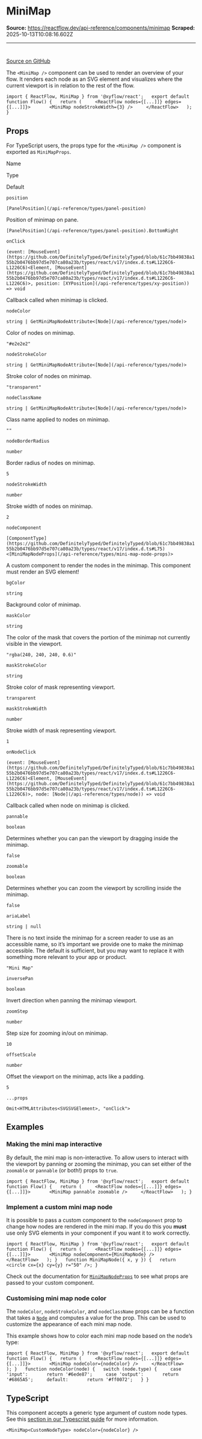 # MiniMap

**Source:** https://reactflow.dev/api-reference/components/minimap
**Scraped:** 2025-10-13T10:08:16.602Z

---

# <MiniMap />

[Source on GitHub](https://github.com/xyflow/xyflow/blob/main/packages/react/src/additional-components/MiniMap/MiniMap.tsx) 

The `<MiniMap />` component can be used to render an overview of your flow. It renders each node as an SVG element and visualizes where the current viewport is in relation to the rest of the flow.

`import { ReactFlow, MiniMap } from '@xyflow/react';   export default function Flow() {   return (     <ReactFlow nodes={[...]]} edges={[...]]}>       <MiniMap nodeStrokeWidth={3} />     </ReactFlow>   ); }`

## Props[](#props)

For TypeScript users, the props type for the `<MiniMap />` component is exported as `MiniMapProps`.

Name

Type

Default

[](#position)`position`

`[PanelPosition](/api-reference/types/panel-position)`

Position of minimap on pane.

`[PanelPosition](/api-reference/types/panel-position).BottomRight`

[](#onclick)`onClick`

`(event: [MouseEvent](https://github.com/DefinitelyTyped/DefinitelyTyped/blob/61c7bb49838a155b2b0476bb97d5e707ca80a23b/types/react/v17/index.d.ts#L1226C6-L1226C6)<Element, [MouseEvent](https://github.com/DefinitelyTyped/DefinitelyTyped/blob/61c7bb49838a155b2b0476bb97d5e707ca80a23b/types/react/v17/index.d.ts#L1226C6-L1226C6)>, position: [XYPosition](/api-reference/types/xy-position)) => void`

Callback called when minimap is clicked.

[](#nodecolor)`nodeColor`

`string | GetMiniMapNodeAttribute<[Node](/api-reference/types/node)>`

Color of nodes on minimap.

`"#e2e2e2"`

[](#nodestrokecolor)`nodeStrokeColor`

`string | GetMiniMapNodeAttribute<[Node](/api-reference/types/node)>`

Stroke color of nodes on minimap.

`"transparent"`

[](#nodeclassname)`nodeClassName`

`string | GetMiniMapNodeAttribute<[Node](/api-reference/types/node)>`

Class name applied to nodes on minimap.

`""`

[](#nodeborderradius)`nodeBorderRadius`

`number`

Border radius of nodes on minimap.

`5`

[](#nodestrokewidth)`nodeStrokeWidth`

`number`

Stroke width of nodes on minimap.

`2`

[](#nodecomponent)`nodeComponent`

`[ComponentType](https://github.com/DefinitelyTyped/DefinitelyTyped/blob/61c7bb49838a155b2b0476bb97d5e707ca80a23b/types/react/v17/index.d.ts#L75)<[MiniMapNodeProps](/api-reference/types/mini-map-node-props)>`

A custom component to render the nodes in the minimap. This component must render an SVG element!

[](#bgcolor)`bgColor`

`string`

Background color of minimap.

[](#maskcolor)`maskColor`

`string`

The color of the mask that covers the portion of the minimap not currently visible in the viewport.

`"rgba(240, 240, 240, 0.6)"`

[](#maskstrokecolor)`maskStrokeColor`

`string`

Stroke color of mask representing viewport.

`transparent`

[](#maskstrokewidth)`maskStrokeWidth`

`number`

Stroke width of mask representing viewport.

`1`

[](#onnodeclick)`onNodeClick`

`(event: [MouseEvent](https://github.com/DefinitelyTyped/DefinitelyTyped/blob/61c7bb49838a155b2b0476bb97d5e707ca80a23b/types/react/v17/index.d.ts#L1226C6-L1226C6)<Element, [MouseEvent](https://github.com/DefinitelyTyped/DefinitelyTyped/blob/61c7bb49838a155b2b0476bb97d5e707ca80a23b/types/react/v17/index.d.ts#L1226C6-L1226C6)>, node: [Node](/api-reference/types/node)) => void`

Callback called when node on minimap is clicked.

[](#pannable)`pannable`

`boolean`

Determines whether you can pan the viewport by dragging inside the minimap.

`false`

[](#zoomable)`zoomable`

`boolean`

Determines whether you can zoom the viewport by scrolling inside the minimap.

`false`

[](#arialabel)`ariaLabel`

`string | null`

There is no text inside the minimap for a screen reader to use as an accessible name, so it’s important we provide one to make the minimap accessible. The default is sufficient, but you may want to replace it with something more relevant to your app or product.

`"Mini Map"`

[](#inversepan)`inversePan`

`boolean`

Invert direction when panning the minimap viewport.

[](#zoomstep)`zoomStep`

`number`

Step size for zooming in/out on minimap.

`10`

[](#offsetscale)`offsetScale`

`number`

Offset the viewport on the minimap, acts like a padding.

`5`

[](#props)`...props`

`Omit<HTMLAttributes<SVGSVGElement>, "onClick">`

## Examples[](#examples)

### Making the mini map interactive[](#making-the-mini-map-interactive)

By default, the mini map is non-interactive. To allow users to interact with the viewport by panning or zooming the minimap, you can set either of the `zoomable` or `pannable` (or both!) props to `true`.

`import { ReactFlow, MiniMap } from '@xyflow/react';   export default function Flow() {   return (     <ReactFlow nodes={[...]]} edges={[...]]}>       <MiniMap pannable zoomable />     </ReactFlow>   ); }`

### Implement a custom mini map node[](#implement-a-custom-mini-map-node)

It is possible to pass a custom component to the `nodeComponent` prop to change how nodes are rendered in the mini map. If you do this you **must** use only SVG elements in your component if you want it to work correctly.

`import { ReactFlow, MiniMap } from '@xyflow/react';   export default function Flow() {   return (     <ReactFlow nodes={[...]]} edges={[...]]}>       <MiniMap nodeComponent={MiniMapNode} />     </ReactFlow>   ); }   function MiniMapNode({ x, y }) {   return <circle cx={x} cy={y} r="50" />; }`

Check out the documentation for [`MiniMapNodeProps`](/api-reference/types/mini-map-node-props) to see what props are passed to your custom component.

### Customising mini map node color[](#customising-mini-map-node-color)

The `nodeColor`, `nodeStrokeColor`, and `nodeClassName` props can be a function that takes a [`Node`](/api-reference/types/node) and computes a value for the prop. This can be used to customize the appearance of each mini map node.

This example shows how to color each mini map node based on the node’s type:

`import { ReactFlow, MiniMap } from '@xyflow/react';   export default function Flow() {   return (     <ReactFlow nodes={[...]]} edges={[...]]}>       <MiniMap nodeColor={nodeColor} />     </ReactFlow>   ); }   function nodeColor(node) {   switch (node.type) {     case 'input':       return '#6ede87';     case 'output':       return '#6865A5';     default:       return '#ff0072';   } }`

## TypeScript[](#typescript)

This component accepts a generic type argument of custom node types. See this [section in our Typescript guide](/learn/advanced-use/typescript#nodetype-edgetype-unions) for more information.

`<MiniMap<CustomNodeType> nodeColor={nodeColor} />`
